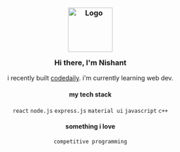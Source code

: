 <div align="center">

<h3>
	<img src="https://raw.githubusercontent.com/catppuccin/catppuccin/main/assets/logos/exports/1544x1544_circle.png" width="100" alt="Logo"/><br/>
	<img src="https://raw.githubusercontent.com/catppuccin/catppuccin/main/assets/misc/transparent.png" height="30" width="0px"/>
	Hi there, I'm Nishant
	<img src="https://raw.githubusercontent.com/catppuccin/catppuccin/main/assets/misc/transparent.png" height="30" width="0px"/>
</h3>

i recently built <a href = "https://codedaily.tech">codedaily</a>. i'm currently learning web dev.


<h4>my tech stack</h4>

`react` `node.js` `express.js` `material ui` `javascript` `c++`

<h4>something i love</h4>

`competitive programming`  

</div>


<!--
**pxnishant/pxnishant** is a ✨ _special_ ✨ repository because its `README.md` (this file) appears on your GitHub profile.

Here are some ideas to get you started:

- 👯 I’m looking to collaborate on ...
- 🤔 I’m looking for help with ...
- 📫 How to reach me: ...
- 😄 Pronouns: ...
- ⚡ Fun fact: ...
-->
